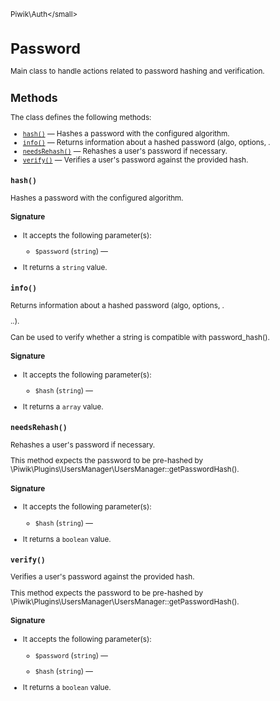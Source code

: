 <small>Piwik\Auth\</small>

Password
========

Main class to handle actions related to password hashing and verification.

Methods
-------

The class defines the following methods:

- [`hash()`](#hash) &mdash; Hashes a password with the configured algorithm.
- [`info()`](#info) &mdash; Returns information about a hashed password (algo, options, .
- [`needsRehash()`](#needsrehash) &mdash; Rehashes a user's password if necessary.
- [`verify()`](#verify) &mdash; Verifies a user's password against the provided hash.

<a name="hash" id="hash"></a>
<a name="hash" id="hash"></a>
### `hash()`

Hashes a password with the configured algorithm.

#### Signature

-  It accepts the following parameter(s):
    - `$password` (`string`) &mdash;
      
- It returns a `string` value.

<a name="info" id="info"></a>
<a name="info" id="info"></a>
### `info()`

Returns information about a hashed password (algo, options, .

..).

Can be used to verify whether a string is compatible with password_hash().

#### Signature

-  It accepts the following parameter(s):
    - `$hash` (`string`) &mdash;
      
- It returns a `array` value.

<a name="needsrehash" id="needsrehash"></a>
<a name="needsRehash" id="needsRehash"></a>
### `needsRehash()`

Rehashes a user's password if necessary.

This method expects the password to be pre-hashed by
\Piwik\Plugins\UsersManager\UsersManager::getPasswordHash().

#### Signature

-  It accepts the following parameter(s):
    - `$hash` (`string`) &mdash;
      
- It returns a `boolean` value.

<a name="verify" id="verify"></a>
<a name="verify" id="verify"></a>
### `verify()`

Verifies a user's password against the provided hash.

This method expects the password to be pre-hashed by
\Piwik\Plugins\UsersManager\UsersManager::getPasswordHash().

#### Signature

-  It accepts the following parameter(s):
    - `$password` (`string`) &mdash;
      
    - `$hash` (`string`) &mdash;
      
- It returns a `boolean` value.

